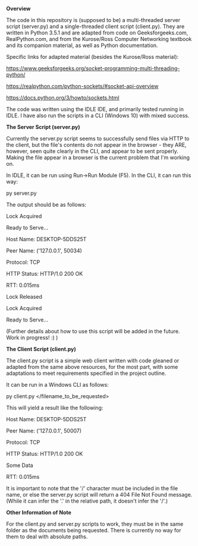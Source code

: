 <b> Overview </b>

The code in this repository is (supposed to be) a multi-threaded server script (server.py) and a single-threaded client script (client.py). They are written in Python 3.5.1
and are adapted from code on Geeksforgeeks.com, RealPython.com, and from the Kurose/Ross Computer Networking textbook and its companion material, as well as Python documentation.

Specific links for adapted material (besides the Kurose/Ross material): 

https://www.geeksforgeeks.org/socket-programming-multi-threading-python/

https://realpython.com/python-sockets/#socket-api-overview

https://docs.python.org/3/howto/sockets.html

The code was written using the IDLE IDE, and primarily tested running in IDLE. I have also run the scripts in a CLI (Windows 10) with mixed success.

<b>The Server Script (server.py) </b>

Currently the server.py script seems to successfully send files via HTTP to the client, but the file's contents do not appear in the browser - they ARE, however, seen quite clearly in the CLI, and appear to be sent properly. Making the file appear in a browser is the current problem that I'm working on. 

In IDLE, it can be run using Run->Run Module (F5). In the CLI, it can run this way:

py server.py

The output should be as follows: 

Lock Acquired

Ready to Serve...

Host Name: DESKTOP-5DDS25T

Peer Name: ('127.0.0.1', 50034)

Protocol: TCP

HTTP Status: HTTP/1.0 200 OK

RTT: 0.015ms

Lock Released

Lock Acquired

Ready to Serve... 


(Further details about how to use this script will be added in the future. Work in progress! :) )

<b>The Client Script (client.py)</b>

The client.py script is a simple web client written with code gleaned or adapted from the same above resources, for the most part, with some adaptations to meet requirements specified in the project outline. 

It can be run in a Windows CLI as follows:

py client.py </filename_to_be_requested>

This will yield a result like the following: 

Host Name: DESKTOP-5DDS25T

Peer Name: ('127.0.0.1', 50007)

Protocol: TCP

HTTP Status: HTTP/1.0 200 OK

Some Data

RTT: 0.015ms

It is important to note that the '/' character must be included in the file name, or else the server.py script will return a 404 File Not Found message. (While it can infer the '.' in the relative path, it doesn't infer the '/'.)

<b>Other Information of Note</b>

For the client.py and server.py scripts to work, they must be in the same folder as the documents being requested. There is currently no way for them to deal with absolute paths. 


